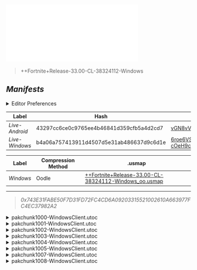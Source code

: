 <a href="#manifests">
  <img style="pointer-events: none" src="https://raw.githubusercontent.com/Tectors/fn-archive/master/.github/source/dependents/gen.33.00.svg" width="360" height="155"\>
</a>

 >  
  
  > ++Fortnite+Release-33.00-CL-38324112-Windows

## *Manifests*
<details>
  <summary>Editor Preferences</summary>

 > 
    ((Value="0xF1B0C1127843D9E67D87C8FC13F75F2746521FC0D50740E6FAB65D54C622BE51",Guid="06381A8251E28744D95CD28E6C038AFB"),(Value="0xC9BD00E93B9D7B3DE48BA868CAA4F891442723F019E5244135E54EC6C92F16D3",Guid="0F1A245C2EF5E1635F88A4612C7118CB"),(Value="0xD4E0770E6D14412BA6138AAB370E65A535A0C756E312A385137FACDD7A3856EE",Guid="2D7CC66E132AF5D216B481F2D0B56EB7"),(Value="0xA0E00A8D2FE6AC653A0E4FDCF9788872CFB182FAB223CCE6B7EA674795663E65",Guid="35182C05BA21A7373CD33B20303E6944"),(Value="0x76DA28071CA96D8A72774302C564209C3A16F114839C07DD61135093975A0A4F",Guid="647BB55310F2041CF6D0EAB8DE19C90A"),(Value="0x58DB401A134BEC96B9B8244CB9240EEF84D5EEF33091B48C49E5F213F0A63B2C",Guid="6F6C4D2FDC4CE08C906A1D23BE9271F3"),(Value="0x51FE328B797C2850A501DA7979DD5FAE0668DC76E95D7AF0888B889B58F86A50",Guid="A7F859B562B3AB262A2876C962C79A78"),(Value="0x537295D45E7E52427CAA2FCB0155922C3E2DB285517B3C59A2764F454FA8240F",Guid="C98E633AA0E95A61566731B2BC1572E5"))
</details>

| Label | Hash | Route |
| - | - | - |
| *Live-Android* | 43297cc6ce0c9765ee4b46841d359cfb5a4d2cd7 | [vGN8vVEPL8yOplxZKkGgnTeh5trfhw](https://github.com/Tectors/fn-archive/blob/master/manifests/vGN8vVEPL8yOplxZKkGgnTeh5trfhw.manifest) |
| *Live-Windows* | b4a06a757413911d4507d5e31ab486637d9c6d1e | [6roe6VSg-cOeH9c2NUe5bKkAWsIjhg](https://github.com/Tectors/fn-archive/blob/master/manifests/6roe6VSg-cOeH9c2NUe5bKkAWsIjhg.manifest) |


| Label | Compression Method | .usmap |
| - | - | - |
| *Windows* | Oodle | [++Fortnite+Release-33.00-CL-38324112-Windows_oo.usmap](https://github.com/Tectors/fn-archive/blob/master/manifests/mappings/++Fortnite+Release-33.00-CL-38324112-Windows_oo.usmap) |

---

> *0x743E31FABE50F7D31FD72FC4CD6A09203315521002610A663977FC4EC37982A2*

<details>
  <summary>pakchunk1000-WindowsClient.utoc</summary>

 > 
    0xF1B0C1127843D9E67D87C8FC13F75F2746521FC0D50740E6FAB65D54C622BE51
    KEYCHAIN: 06381A8251E28744D95CD28E6C038AFB:8bDBEnhD2eZ9h8j8E/dfJ0ZSH8DVB0Dm+rZdVMYivlE=

  </details>

<details>
  <summary>pakchunk1001-WindowsClient.utoc</summary>

 > 
    0xC9BD00E93B9D7B3DE48BA868CAA4F891442723F019E5244135E54EC6C92F16D3
    KEYCHAIN: 0F1A245C2EF5E1635F88A4612C7118CB:yb0A6Tudez3ki6hoyqT4kUQnI/AZ5SRBNeVOxskvFtM=

  <img src="https://raw.githubusercontent.com/Tectors/fn-archive/master/.github/source/dependents/referred/Pickaxe_KelpLinenMagnesium.svg" width="100"> <img src="https://raw.githubusercontent.com/Tectors/fn-archive/master/.github/source/dependents/referred/LoadingScreen_KelpLinenMagnesium.svg" width="100"> <img src="https://raw.githubusercontent.com/Tectors/fn-archive/master/.github/source/dependents/referred/Character_KelpLinenMagnesium.svg" width="100"> <img src="https://raw.githubusercontent.com/Tectors/fn-archive/master/.github/source/dependents/referred/Backpack_KelpLinenMagnesium.svg" width="100"> 
</details>

<details>
  <summary>pakchunk1002-WindowsClient.utoc</summary>

 > 
    0xD4E0770E6D14412BA6138AAB370E65A535A0C756E312A385137FACDD7A3856EE
    KEYCHAIN: 2D7CC66E132AF5D216B481F2D0B56EB7:1OB3Dm0UQSumE4qrNw5lpTWgx1bjEqOFE3+s3Xo4Vu4=

  <img src="https://raw.githubusercontent.com/Tectors/fn-archive/master/.github/source/dependents/referred/Shoes_LungeStreamTenor.svg" width="100"> <img src="https://raw.githubusercontent.com/Tectors/fn-archive/master/.github/source/dependents/referred/Shoes_LungeStreamForte.svg" width="100"> <img src="https://raw.githubusercontent.com/Tectors/fn-archive/master/.github/source/dependents/referred/Shoes_LungeStreamClef.svg" width="100"> <img src="https://raw.githubusercontent.com/Tectors/fn-archive/master/.github/source/dependents/referred/Shoes_FunnyBunny.svg" width="100"> 
</details>

<details>
  <summary>pakchunk1003-WindowsClient.utoc</summary>

 > 
    0xA0E00A8D2FE6AC653A0E4FDCF9788872CFB182FAB223CCE6B7EA674795663E65
    KEYCHAIN: 35182C05BA21A7373CD33B20303E6944:oOAKjS/mrGU6Dk/c+XiIcs+xgvqyI8zmt+pnR5VmPmU=

  <img src="https://raw.githubusercontent.com/Tectors/fn-archive/master/.github/source/dependents/referred/Pickaxe_PuffinSmile.svg" width="100"> <img src="https://raw.githubusercontent.com/Tectors/fn-archive/master/.github/source/dependents/referred/Pickaxe_IntenseCello.svg" width="100"> <img src="https://raw.githubusercontent.com/Tectors/fn-archive/master/.github/source/dependents/referred/EID_Guitar_ShakeCrunch.svg" width="100"> <img src="https://raw.githubusercontent.com/Tectors/fn-archive/master/.github/source/dependents/referred/Character_ShakeCrunch.svg" width="100"> <img src="https://raw.githubusercontent.com/Tectors/fn-archive/master/.github/source/dependents/referred/Character_PuffinSmile.svg" width="100"> <img src="https://raw.githubusercontent.com/Tectors/fn-archive/master/.github/source/dependents/referred/Character_IntenseCello.svg" width="100"> <img src="https://raw.githubusercontent.com/Tectors/fn-archive/master/.github/source/dependents/referred/Backpack_ShakeCrunch.svg" width="100"> <img src="https://raw.githubusercontent.com/Tectors/fn-archive/master/.github/source/dependents/referred/Backpack_PuffinSmile.svg" width="100"> <img src="https://raw.githubusercontent.com/Tectors/fn-archive/master/.github/source/dependents/referred/Backpack_IntenseCello.svg" width="100"> 
</details>

<details>
  <summary>pakchunk1004-WindowsClient.utoc</summary>

 > 
    0x76DA28071CA96D8A72774302C564209C3A16F114839C07DD61135093975A0A4F
    KEYCHAIN: 647BB55310F2041CF6D0EAB8DE19C90A:dtooBxypbYpyd0MCxWQgnDoW8RSDnAfdYRNQk5daCk8=

  <img src="https://raw.githubusercontent.com/Tectors/fn-archive/master/.github/source/dependents/referred/EID_SuperNova.svg" width="100"> 
</details>

<details>
  <summary>pakchunk1005-WindowsClient.utoc</summary>

 > 
    0x58DB401A134BEC96B9B8244CB9240EEF84D5EEF33091B48C49E5F213F0A63B2C
    KEYCHAIN: 6F6C4D2FDC4CE08C906A1D23BE9271F3:WNtAGhNL7Ja5uCRMuSQO74TV7vMwkbSMSeXyE/CmOyw=

  <img src="https://raw.githubusercontent.com/Tectors/fn-archive/master/.github/source/dependents/referred/EID_Takeout.svg" width="100"> 
</details>

<details>
  <summary>pakchunk1007-WindowsClient.utoc</summary>

 > 
    0x51FE328B797C2850A501DA7979DD5FAE0668DC76E95D7AF0888B889B58F86A50
    KEYCHAIN: A7F859B562B3AB262A2876C962C79A78:Uf4yi3l8KFClAdp5ed1frgZo3HbpXXrwiIuIm1j4alA=

  </details>

<details>
  <summary>pakchunk1008-WindowsClient.utoc</summary>

 > 
    0x537295D45E7E52427CAA2FCB0155922C3E2DB285517B3C59A2764F454FA8240F
    KEYCHAIN: C98E633AA0E95A61566731B2BC1572E5:U3KV1F5+UkJ8qi/LAVWSLD4tsoVRezxZonZPRU+oJA8=

  <img src="https://raw.githubusercontent.com/Tectors/fn-archive/master/.github/source/dependents/referred/EID_Kelplinen_Calcium.svg" width="100"> <img src="https://raw.githubusercontent.com/Tectors/fn-archive/master/.github/source/dependents/referred/Contrail_KelpLinen.svg" width="100"> 
</details>

